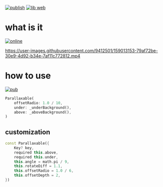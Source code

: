 [![publish](https://github.com/ZuYun/parallaxj/actions/workflows/publish.yml/badge.svg)](https://github.com/ZuYun/parallaxj/actions/workflows/publish.yml)  [![lib web](https://github.com/ZuYun/parallaxj/actions/workflows/libweb.yml/badge.svg)](https://github.com/ZuYun/parallaxj/actions/workflows/libweb.yml)

# what is it

[![online](https://img.shields.io/badge/online-test-green)](https://zuyun.github.io/parallaxj/#/)

https://user-images.githubusercontent.com/9412501/159013153-79af72be-30e9-4d92-b34e-7af11c772812.mp4

# how to use
[![pub](https://img.shields.io/badge/pub-v0.0.2-green)](https://pub.dev/packages/parallaxj)
```dart
Parallaxable(
    offsetRadio: 1.0 / 10,
    under: _underBackground(),
    above: _aboveBackground(),
)
```
## customization

```dart
const Parallaxable({
    Key? key,
    required this.above,
    required this.under,
    this.angle = math.pi / 9,
    this.rotateDiff = 1.1,
    this.offsetRadio = 1.0 / 6,
    this.offsetDepth = 2,
})
```
